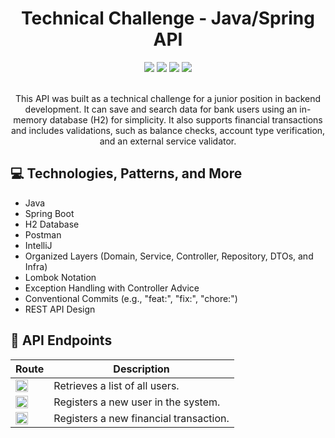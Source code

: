 <h1 align="center" style="display: flex;">
  Technical Challenge - Java/Spring API
</h1>

<div align="center">
  <img src="https://img.shields.io/badge/Spring-60b831?style=for-the-badge&logo=spring&logoColor=ffffff">
  <img src="https://img.shields.io/badge/Java-e76f00?style=for-the-badge&logo=coffeescript&logoColor=ffffff">
  <img src="https://img.shields.io/badge/Postman-fe6c37?style=for-the-badge&logo=postman&logoColor=ffffff">
  <img src="https://img.shields.io/badge/H2_Database-346892?style=for-the-badge&logo=hexo&logoColor=ffffff">
</div></br>

<p align="center">
This API was built as a technical challenge for a junior position in backend development. It can save and search data for bank users using an in-memory database (H2) for simplicity. It also supports financial transactions and includes validations, such as balance checks, account type verification, and an external service validator.
</p>

<h2>💻 Technologies, Patterns, and More</h2>

- Java
- Spring Boot
- H2 Database
- Postman
- IntelliJ
- Organized Layers (Domain, Service, Controller, Repository, DTOs, and Infra)
- Lombok Notation
- Exception Handling with Controller Advice
- Conventional Commits (e.g., "feat:", "fix:", "chore:")
- REST API Design

## 🚀 API Endpoints

| **Route**                                | **Description**                                               |
|------------------------------------------|---------------------------------------------------------------|
| **<img height=20 src="https://img.shields.io/badge//users-151b23?style=flat&label=GET&labelColor=60b831">**        | Retrieves a list of all users.                    |
| **<img height=20 src="https://img.shields.io/badge//users-151b23?style=flat&label=POST&labelColor=007bcc">**        | Registers a new user in the system.              |
| **<img height=20 src="https://img.shields.io/badge//transfer-151b23?style=flat&label=POST&labelColor=007bcc">**        | Registers a new financial transaction.        |
